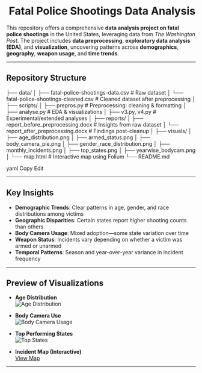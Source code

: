 #  ​ Fatal Police Shootings Data Analysis

This repository offers a comprehensive **data analysis project on fatal police shootings** in the United States, leveraging data from *The Washington Post*. The project includes **data preprocessing**, **exploratory data analysis (EDA)**, and **visualization**, uncovering patterns across **demographics**, **geography**, **weapon usage**, and **time trends**.

---

##  Repository Structure

├── data/
│ ├── fatal-police-shootings-data.csv # Raw dataset
│ └── fatal-police-shootings-cleaned.csv # Cleaned dataset after preprocessing
│
├── scripts/
│ ├── prepros.py # Preprocessing: cleaning & formatting
│ ├── analyse.py # EDA & visualizations
│ ├── v3.py, v4.py # Experimental/extended analyses
│
├── reports/
│ ├── report_before_preprocessing.docx # Insights from raw dataset
│ └── report_after_preprocessing.docx # Findings post-cleanup
│
├── visuals/
│ ├── age_distribution.png
│ ├── armed_status.png
│ ├── body_camera_pie.png
│ ├── gender_race_distribution.png
│ ├── monthly_incidents.png
│ ├── top_states.png
│ ├── yearwise_bodycam.png
│ └── map.html # Interactive map using Folium
└── README.md

yaml
Copy
Edit

---

##  Key Insights

- **Demographic Trends**: Clear patterns in age, gender, and race distributions among victims  
- **Geographic Disparities**: Certain states report higher shooting counts than others  
- **Body Camera Usage**: Mixed adoption—some state variation over time  
- **Weapon Status**: Incidents vary depending on whether a victim was armed or unarmed  
- **Temporal Patterns**: Season and year-over-year variance in incident frequency

---

##  Preview of Visualizations

- **Age Distribution**  
  ![Age Distribution](visuals/age_distribution.png)

- **Body Camera Use**  
  ![Body Camera Usage](visuals/body_camera_pie.png)

- **Top Performing States**  
  ![Top States](visuals/top_states.png)

- **Incident Map (Interactive)**  
  [View Map](visuals/map.html)

---

